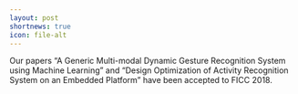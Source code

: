 ```yaml
---
layout: post
shortnews: true
icon: file-alt
---
```


Our papers “A Generic Multi-modal Dynamic Gesture Recognition System using Machine Learning”  and  “Design Optimization of Activity Recognition System on an Embedded Platform” have been accepted to FICC 2018.
